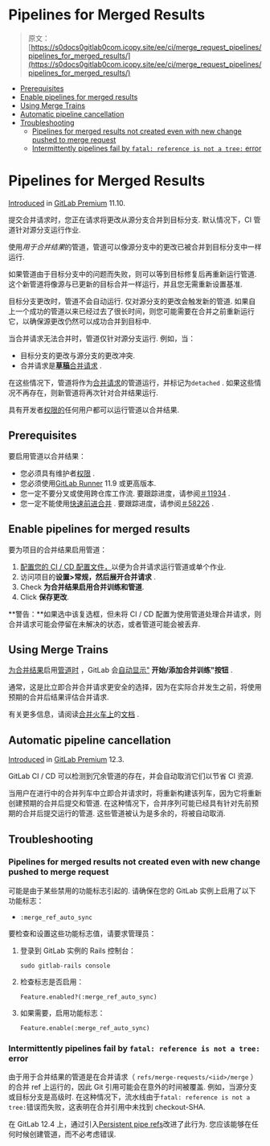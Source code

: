 # Pipelines for Merged Results

> 原文：[https://s0docs0gitlab0com.icopy.site/ee/ci/merge_request_pipelines/pipelines_for_merged_results/](https://s0docs0gitlab0com.icopy.site/ee/ci/merge_request_pipelines/pipelines_for_merged_results/)

*   [Prerequisites](#prerequisites)
*   [Enable pipelines for merged results](#enable-pipelines-for-merged-results)
*   [Using Merge Trains](#using-merge-trains)
*   [Automatic pipeline cancellation](#automatic-pipeline-cancellation)
*   [Troubleshooting](#troubleshooting)
    *   [Pipelines for merged results not created even with new change pushed to merge request](#pipelines-for-merged-results-not-created-even-with-new-change-pushed-to-merge-request)
    *   [Intermittently pipelines fail by `fatal: reference is not a tree:` error](#intermittently-pipelines-fail-by-fatal-reference-is-not-a-tree-error)

# Pipelines for Merged Results[](#pipelines-for-merged-results-premium "Permalink")

[Introduced](https://gitlab.com/gitlab-org/gitlab/-/issues/7380) in [GitLab Premium](https://about.gitlab.com/pricing/) 11.10.

提交合并请求时，您正在请求将更改从源分支合并到目标分支. 默认情况下，CI 管道针对源分支运行作业.

使用*用于合并结果*的管道，管道可以像源分支中的更改已被合并到目标分支中一样运行.

如果管道由于目标分支中的问题而失败，则可以等到目标修复后再重新运行管道. 这个新管道将像源与已更新的目标合并一样运行，并且您无需重新设置基准.

目标分支更改时，管道不会自动运行. 仅对源分支的更改会触发新的管道. 如果自上一个成功的管道以来已经过去了很长时间，则您可能需要在合并之前重新运行它，以确保源更改仍然可以成功合并到目标中.

当合并请求无法合并时，管道仅针对源分支运行. 例如，当：

*   目标分支的更改与源分支的更改冲突.
*   合并请求是[**草稿**合并请求](../../../user/project/merge_requests/work_in_progress_merge_requests.html) .

在这些情况下，管道将作为[合并请求](../index.html)的管道运行，并标记为`detached` . 如果这些情况不再存在，则新管道将再次针对合并结果运行.

具有开发者[权限的](../../../user/permissions.html)任何用户都可以运行管道以合并结果.

## Prerequisites[](#prerequisites "Permalink")

要启用管道以合并结果：

*   您必须具有维护者[权限](../../../user/permissions.html) .
*   您必须使用[GitLab Runner](https://gitlab.com/gitlab-org/gitlab-runner) 11.9 或更高版本.
*   您一定不要分叉或使用跨仓库工作流. 要跟踪进度，请参阅[＃11934](https://gitlab.com/gitlab-org/gitlab/-/issues/11934) .
*   您一定不能使用[快速前进合并](../../../user/project/merge_requests/fast_forward_merge.html) . 要跟踪进度，请参阅[＃58226](https://gitlab.com/gitlab-org/gitlab/-/issues/26996) .

## Enable pipelines for merged results[](#enable-pipelines-for-merged-results "Permalink")

要为项目的合并结果启用管道：

1.  [配置您的 CI / CD 配置文件，](../index.html#configuring-pipelines-for-merge-requests)以便为合并请求运行管道或单个作业.
2.  访问项目的**设置>常规，**然后展开**合并请求** .
3.  Check **为合并结果启用合并训练和管道**.
4.  Click **保存更改**.

**警告：**如果选中该复选框，但未将 CI / CD 配置为使用管道处理合并请求，则合并请求可能会停留在未解决的状态，或者管道可能会被丢弃.

## Using Merge Trains[](#using-merge-trains "Permalink")

[为合并结果](#pipelines-for-merged-results-premium)启用[管道时](#pipelines-for-merged-results-premium) ，GitLab 会[自动显示"](merge_trains/index.html#add-a-merge-request-to-a-merge-train) **开始/添加合并训练"按钮** .

通常，这是比立即合并合并请求更安全的选择，因为在实际合并发生之前，将使用预期的合并后结果评估合并请求.

有关更多信息，请阅读[合并火车上](merge_trains/index.html)的[文档](merge_trains/index.html) .

## Automatic pipeline cancellation[](#automatic-pipeline-cancellation "Permalink")

[Introduced](https://gitlab.com/gitlab-org/gitlab/-/issues/12996) in [GitLab Premium](https://about.gitlab.com/pricing/) 12.3.

GitLab CI / CD 可以检测到冗余管道的存在，并会自动取消它们以节省 CI 资源.

当用户在进行中的合并列车中立即合并请求时，将重新构建该列车，因为它将重新创建预期的合并后提交和管道. 在这种情况下，合并序列可能已经具有针对先前预期的合并后提交运行的管道. 这些管道被认为是多余的，将被自动取消.

## Troubleshooting[](#troubleshooting "Permalink")

### Pipelines for merged results not created even with new change pushed to merge request[](#pipelines-for-merged-results-not-created-even-with-new-change-pushed-to-merge-request "Permalink")

可能是由于某些禁用的功能标志引起的. 请确保在您的 GitLab 实例上启用了以下功能标志：

*   `:merge_ref_auto_sync`

要检查和设置这些功能标志值，请要求管理员：

1.  登录到 GitLab 实例的 Rails 控制台：

    ```
    sudo gitlab-rails console 
    ```

2.  检查标志是否启用：

    ```
    Feature.enabled?(:merge_ref_auto_sync) 
    ```

3.  如果需要，启用功能标志：

    ```
    Feature.enable(:merge_ref_auto_sync) 
    ```

### Intermittently pipelines fail by `fatal: reference is not a tree:` error[](#intermittently-pipelines-fail-by-fatal-reference-is-not-a-tree-error "Permalink")

由于用于合并结果的管道是在合并请求（ `refs/merge-requests/<iid>/merge` ）的合并 ref 上运行的，因此 Git 引用可能会在意外的时间被覆盖. 例如，当源分支或目标分支是高级时. 在这种情况下，流水线由于`fatal: reference is not a tree:`错误而失败，这表明在合并引用中未找到 checkout-SHA.

在 GitLab 12.4 上，通过引入[Persistent pipe refs](../../pipelines/index.html#troubleshooting-fatal-reference-is-not-a-tree)改进了此行为. 您应该能够在任何时候创建管道，而不必考虑错误.